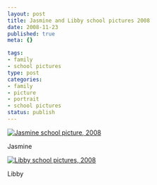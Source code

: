 ```yaml
--- 
layout: post
title: Jasmine and Libby school pictures 2008
date: 2008-11-23
published: true
meta: {}

tags: 
- family
- school pictures
type: post
categories: 
- family
- picture
- portrait
- school pictures
status: publish
---
```



[![Jasmine school picture, 2008](http://media.eick.us/2011/05/3051682064_2ffe348419.jpg)](http://www.flickr.com/photos/19429588@N00/3051682064/ "Jasmine school picture, 2008")

  

Jasmine

  

[![Libby school pictures, 2008](http://media.eick.us/2011/05/3050842959_579f126189.jpg)](http://www.flickr.com/photos/19429588@N00/3050842959/ "Libby school pictures, 2008")

  

Libby

